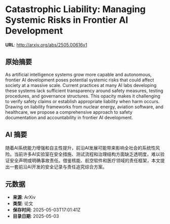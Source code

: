 # Catastrophic Liability: Managing Systemic Risks in Frontier AI Development

**URL**: http://arxiv.org/abs/2505.00616v1

## 原始摘要

As artificial intelligence systems grow more capable and autonomous, frontier
AI development poses potential systemic risks that could affect society at a
massive scale. Current practices at many AI labs developing these systems lack
sufficient transparency around safety measures, testing procedures, and
governance structures. This opacity makes it challenging to verify safety
claims or establish appropriate liability when harm occurs. Drawing on
liability frameworks from nuclear energy, aviation software, and healthcare, we
propose a comprehensive approach to safety documentation and accountability in
frontier AI development.


## AI 摘要

随着AI系统能力增强和自主性提升，前沿AI发展可能带来影响全社会的系统性风险。当前许多AI实验室在安全措施、测试流程和治理结构方面缺乏透明度，难以验证安全声明或明确事故责任。借鉴核能、航空软件和医疗领域的责任框架，本文提出一套前沿AI开发的安全记录与责任追究综合方案。

## 元数据

- **来源**: ArXiv
- **类型**: 论文
- **保存时间**: 2025-05-03T17:01:41Z
- **目录日期**: 2025-05-03
